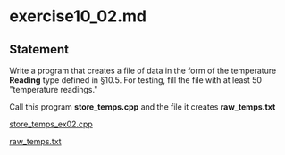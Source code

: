 # exercise10_02.md

## Statement

Write a program that creates a file of data in the form of
the temperature **Reading** type defined in §10.5.
For testing, fill the file with at least 50 "temperature readings."

Call this program **store_temps.cpp** and the file it creates **raw_temps.txt**

[store_temps_ex02.cpp](https://github.com/spero61/ppp2/blob/main/chapter10/store_temps_ex02.cpp)

[raw_temps.txt](https://github.com/spero61/ppp2/blob/main/chapter10/raw_temps.txt)
